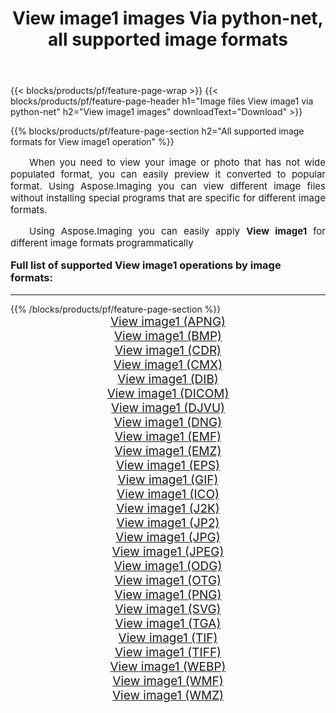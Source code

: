 ﻿---
title: View image1 images Via python-net, all supported image formats 
weight: 3920
url: /he/python-net/viewer/ 
lang: he
langdirlevel: 2
locales: zh-hans,ja,it,ru,de,es,fr,nl,id,lt,pl,pt,vi,tr,ko,zh-hant,ar,hi,th,sv,cs,uk,he
description: Using Aspose.Imaging you can easily View image1 images Via python-net
---

{{< blocks/products/pf/feature-page-wrap >}}
{{< blocks/products/pf/feature-page-header h1="Image files View image1 via python-net" h2="View image1 images" downloadText="Download" >}}


{{% blocks/products/pf/feature-page-section  h2="All supported image formats for View image1 operation" %}}
<p align="justify" style="text-indent:2em;font-size:15px;">
When you need to view your image or photo that has not wide populated format, you can easily preview it converted to popular format. Using Aspose.Imaging you can view different image files without installing special programs that are specific for different image formats.
</p>
<p align="justify" style="text-indent:2em;font-size:15px;">
Using Aspose.Imaging you can easily apply <b>View image1</b> for different image formats programmatically
</p>
<h3 style="margin-top:16px;">
Full list of supported View image1 operations by image formats:
</h3>
<hr/>
{{% /blocks/products/pf/feature-page-section %}}
<div class="container-fluid productfamilypage bg-gray">
    <div class="convertypes bg-gray agp-content section">
        <div class="container">
		<div class="row other-converters" style="gap: 10px;font-size: 19px;text-align:center;">
		    <div class='col-md-3 other-converter remove-lp remove-rp'><a href="/imaging/he/python-net/viewer/apng/" style="padding:15px;">View image1 (APNG)</a></div><div class='col-md-3 other-converter remove-lp remove-rp'><a href="/imaging/he/python-net/viewer/bmp/" style="padding:15px;">View image1 (BMP)</a></div><div class='col-md-3 other-converter remove-lp remove-rp'><a href="/imaging/he/python-net/viewer/cdr/" style="padding:15px;">View image1 (CDR)</a></div><div class='col-md-3 other-converter remove-lp remove-rp'><a href="/imaging/he/python-net/viewer/cmx/" style="padding:15px;">View image1 (CMX)</a></div><div class='col-md-3 other-converter remove-lp remove-rp'><a href="/imaging/he/python-net/viewer/dib/" style="padding:15px;">View image1 (DIB)</a></div><div class='col-md-3 other-converter remove-lp remove-rp'><a href="/imaging/he/python-net/viewer/dicom/" style="padding:15px;">View image1 (DICOM)</a></div><div class='col-md-3 other-converter remove-lp remove-rp'><a href="/imaging/he/python-net/viewer/djvu/" style="padding:15px;">View image1 (DJVU)</a></div><div class='col-md-3 other-converter remove-lp remove-rp'><a href="/imaging/he/python-net/viewer/dng/" style="padding:15px;">View image1 (DNG)</a></div><div class='col-md-3 other-converter remove-lp remove-rp'><a href="/imaging/he/python-net/viewer/emf/" style="padding:15px;">View image1 (EMF)</a></div><div class='col-md-3 other-converter remove-lp remove-rp'><a href="/imaging/he/python-net/viewer/emz/" style="padding:15px;">View image1 (EMZ)</a></div><div class='col-md-3 other-converter remove-lp remove-rp'><a href="/imaging/he/python-net/viewer/eps/" style="padding:15px;">View image1 (EPS)</a></div><div class='col-md-3 other-converter remove-lp remove-rp'><a href="/imaging/he/python-net/viewer/gif/" style="padding:15px;">View image1 (GIF)</a></div><div class='col-md-3 other-converter remove-lp remove-rp'><a href="/imaging/he/python-net/viewer/ico/" style="padding:15px;">View image1 (ICO)</a></div><div class='col-md-3 other-converter remove-lp remove-rp'><a href="/imaging/he/python-net/viewer/j2k/" style="padding:15px;">View image1 (J2K)</a></div><div class='col-md-3 other-converter remove-lp remove-rp'><a href="/imaging/he/python-net/viewer/jp2/" style="padding:15px;">View image1 (JP2)</a></div><div class='col-md-3 other-converter remove-lp remove-rp'><a href="/imaging/he/python-net/viewer/jpg/" style="padding:15px;">View image1 (JPG)</a></div><div class='col-md-3 other-converter remove-lp remove-rp'><a href="/imaging/he/python-net/viewer/jpeg/" style="padding:15px;">View image1 (JPEG)</a></div><div class='col-md-3 other-converter remove-lp remove-rp'><a href="/imaging/he/python-net/viewer/odg/" style="padding:15px;">View image1 (ODG)</a></div><div class='col-md-3 other-converter remove-lp remove-rp'><a href="/imaging/he/python-net/viewer/otg/" style="padding:15px;">View image1 (OTG)</a></div><div class='col-md-3 other-converter remove-lp remove-rp'><a href="/imaging/he/python-net/viewer/png/" style="padding:15px;">View image1 (PNG)</a></div><div class='col-md-3 other-converter remove-lp remove-rp'><a href="/imaging/he/python-net/viewer/svg/" style="padding:15px;">View image1 (SVG)</a></div><div class='col-md-3 other-converter remove-lp remove-rp'><a href="/imaging/he/python-net/viewer/tga/" style="padding:15px;">View image1 (TGA)</a></div><div class='col-md-3 other-converter remove-lp remove-rp'><a href="/imaging/he/python-net/viewer/tif/" style="padding:15px;">View image1 (TIF)</a></div><div class='col-md-3 other-converter remove-lp remove-rp'><a href="/imaging/he/python-net/viewer/tiff/" style="padding:15px;">View image1 (TIFF)</a></div><div class='col-md-3 other-converter remove-lp remove-rp'><a href="/imaging/he/python-net/viewer/webp/" style="padding:15px;">View image1 (WEBP)</a></div><div class='col-md-3 other-converter remove-lp remove-rp'><a href="/imaging/he/python-net/viewer/wmf/" style="padding:15px;">View image1 (WMF)</a></div><div class='col-md-3 other-converter remove-lp remove-rp'><a href="/imaging/he/python-net/viewer/wmz/" style="padding:15px;">View image1 (WMZ)</a></div>
                </div>
        </div>
    </div>
</div>
<br/>
